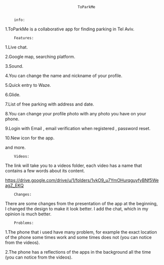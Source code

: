                                      ToParkMe
                              
                          
        info:

1.ToParkMe is a collaborative app for finding parking in Tel Aviv. 



        Features:

1.Live chat.

2.Google map, searching platform.

3.Sound.

4.You can change the name and nickname of your profile.

5.Quick entry to Waze.

6.Glide.

7.List of free parking with address and date.

8.You can change your profile photo with any photo you have on your phone.

9.Login with Email , email verification when registered , password reset.

10.New icon for the app.

and more.


        
        Videos:
        
The link will take you to a videos folder, each video has a name that contains a few words about its content.

https://drive.google.com/drive/u/1/folders/1vkO9_u7YmOHurqguyfyBNf5WeagZ_EKQ


        Changes:
        
There are some changes from the presentation of the app at the beginning, I changed the design to make it look better.
I add the chat, which in my opinion is much better.

        Problems:
        
1.The phone that i used have many problem, for example the exact location of the phone some times work and some times does not 
(you can notice from the videos).

2.The phone has a reflections of the apps in the background all the time (you can notice from the videos).




        


